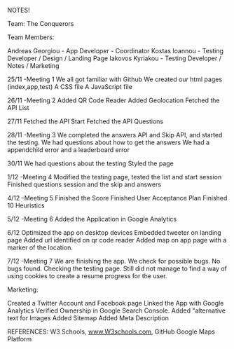 NOTES!

Team: The Conquerors

Team Members:

Andreas Georgiou - App Developer - Coordinator
Kostas Ioannou - Testing Developer / Design / Landing Page
Iakovos Kyriakou - Testing Developer / Notes / Marketing 

25/11
-Meeting 1
We all got familiar with Github
We created our html pages (index,app,test)
A CSS file
A JavaScript file 

26/11
-Meeting 2
Added QR Code Reader
Added Geolocation
Fetched the API List

27/11
Fetched the API Start
Fetched the API Questions

28/11
-Meeting 3
We completed the answers API and Skip API, and started the testing.
We had questions about how to get the answers 
We had a appendchild error and a leaderboard error

30/11 
We had questions about the testing
Styled the page

1/12
-Meeting 4
Modified the testing page, tested the list and start session
Finished questions session and the skip and answers

4/12
-Meeting 5
Finished the Score
Finished User Acceptance Plan
Finished 10 Heuristics

5/12
-Meeting 6
Added the Application in Google Analytics

6/12
Optimized the app on desktop devices
Embedded tweeter on landing page
Added url identified on qr code reader
Added map on app page with a marker of the location.

7/12
-Meeting 7
We are finishing the app. We check for possible bugs. No bugs found.
Checking the testing page. Still did not manage to find a way of 
using cookies to create a resume progress for the user.

Marketing:

Created a Twitter Account and Facebook page
Linked the App with Google Analytics
Verified Ownership in Google Search Console.
Added "alternative text for Images 
Added Sitemap
Added Meta Description

REFERENCES:
W3 Schools, www.W3schools.com, 
GitHub
Google Maps Platform


